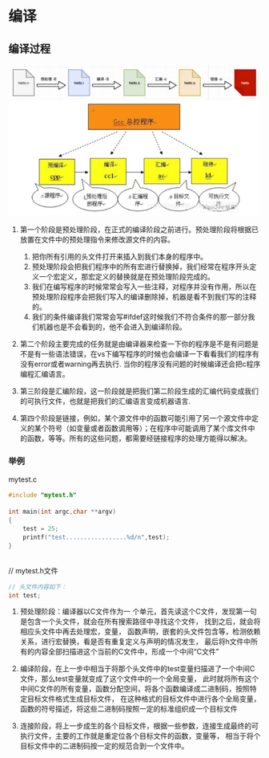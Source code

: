 # 编译

## 编译过程
![img.png](.make_process/assembly_process.png)
![img.png](.make_process/make_process.png)
1. 第一个阶段是预处理阶段，在正式的编译阶段之前进行。预处理阶段将根据已放置在文件中的预处理指令来修改源文件的内容。

    1. 把你所有引用的头文件打开来插入到我们本身的程序中。
    2. 预处理阶段会把我们程序中的所有宏进行替换掉，我们经常在程序开头定义一个宏定义，那宏定义的替换就是在预处理阶段完成的。
    3. 我们在编写程序的时候常常会写入一些注释，对程序并没有作用，所以在预处理阶段程序会把我们写入的编译删除掉，机器是看不到我们写的注释的。
    4. 我们的条件编译我们常常会写#ifdef这时候我们不符合条件的那一部分我们机器也是不会看到的，他不会进入到编译阶段。

2. 第二个阶段主要完成的任务就是由编译器来检查一下你的程序是不是有问题是不是有一些语法错误，在vs下编写程序的时候也会编译一下看看我们的程序有没有error或者warning再去执行.
   当你的程序没有问题的时候编译还会把c程序编程汇编语言。
   
3. 第三阶段是汇编阶段，这一阶段就是把我们第二阶段生成的汇编代码变成我们的可执行文件，也就是把我们的汇编语言变成机器语言.

4. 第四个阶段是链接，例如，某个源文件中的函数可能引用了另一个源文件中定义的某个符号（如变量或者函数调用等）；在程序中可能调用了某个库文件中的函数，等等。所有的这些问题，都需要经链接程序的处理方能得以解决。


### 举例

mytest.c
```c
#include "mytest.h"
 
int main(int argc,char **argv) 
{ 
    test = 25; 
    printf("test.................%d/n",test); 
}
 
```

// mytest.h文件
```c
// 头文件内容如下： 
int test;
```

1. 预处理阶段：编译器以C文件作为一 个单元，首先读这个C文件，发现第一句是包含一个头文件，就会在所有搜索路径中寻找这个文件，
   找到之后，就会将相应头文件中再去处理宏，变量， 函数声明，嵌套的头文件包含等，检测依赖关系，进行宏替换，看是否有重复定义与声明的情况发生，
   最后将h文件中所有的内容全部扫描进这个当前的C文件中，形成一个中间“C文件”
   
2. 编译阶段，在上一步中相当于将那个头文件中的test变量扫描进了一个中间C文件，那么test变量就变成了这个文件中的一个全局变量，
   此时就将所有这个中间C文件的所有变量，函数分配空间，将各个函数编译成二进制码，按照特定目标文件格式生成目标文件，
   在这种格式的目标文件中进行各个全局变量，函数的符号描述，将这些二进制码按照一定的标准组织成一个目标文件

3. 连接阶段，将上一步成生的各个目标文件，根据一些参数，连接生成最终的可执行文件，主要的工作就是重定位各个目标文件的函数，变量等，
   相当于将个目标文件中的二进制码按一定的规范合到一个文件中。
